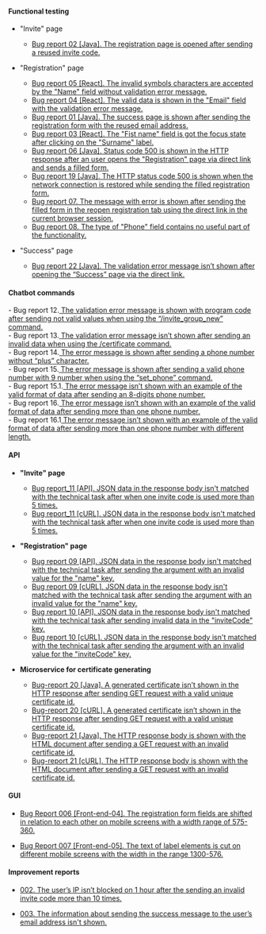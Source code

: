 
<h4>Functional testing</h4>

- "Invite" page<br>
	- <a href="https://docs.google.com/spreadsheets/d/1Fn7lGfk7Sxg4w7P8sfubcdUS0Z6yhLiAXcfR8-r9ZE4/edit#gid=0">Bug report 02 [Java]. The registration page is opened after sending a reused invite code.</a><br> 

- "Registration" page<br>
	- <a href="https://docs.google.com/spreadsheets/d/1tNagMIF4eYjgD_BL5_GjFs7X_ddDJYSbpO9NZRbFwHs/edit?usp=drive_link">Bug report 05 [React]. The invalid symbols characters are accepted by the "Name" field without validation error message.</a><br>
	- <a href="https://docs.google.com/spreadsheets/d/1N_7oR7md5W4-cm_o_eM-f7l1znAkgDw-XhvdIkCfEE0/edit#gid=0">Bug report 04 [React]. The valid data is shown in the "Email" field with the validation error  message.</a><br>
	- <a href="https://docs.google.com/spreadsheets/d/1RLyIneYOWRytbx3LyRzOx9SPPTmG_Q41-LPbeXGAhew/edit?usp=drive_link">Bug report 01 [Java]. The success page is shown after sending the registration form with the reused email address.</a><br>
	- <a href="https://docs.google.com/spreadsheets/d/1K18xAxBUOHqcjI4q2lWE5ApOid_nMb4KOtb_z22IVS0/edit?usp=drive_link">Bug report 03 [React]. The "Fist name" field is got the focus state after clicking on the "Surname" label. </a><br>
	- <a href="https://docs.google.com/spreadsheets/d/1sy6AL5y9ZPWKtJcPjjswvDlVx9A9lDhHIhjAnWqeZGI/edit#gid=0">Bug report 06 [Java]. Status code 500 is shown in the HTTP response after an user opens the "Registration" page via direct link and sends a filled form. </a><br>
 	- <a href="https://docs.google.com/spreadsheets/d/1faetb7STSzvGPd4tw0xcwHl1DdQNnbaJaeedGQMnYMM/edit?usp=drive_link">Bug report 19 [Java]. The HTTP status code 500 is shown when the network connection is restored while sending the filled registration form.</a><br>
	- <a href="https://docs.google.com/spreadsheets/d/1VvxiQQavbB5r2wOoKRl_oG4M9FaDRDl1uv2zLqfzDy4/edit#gid=0">Bug report 07. The message with error is shown after sending the filled form in the reopen registration tab using the direct link in the current browser session.</a><br>
   	- <a href="https://docs.google.com/spreadsheets/d/13O-Wrk73KeLTE5yEdl677GMIvwOiUI4IHa1bACMiLXQ/edit#gid=0">Bug report 08. The type of "Phone" field contains no useful part of the functionality.</a>

- "Success" page<br>
	- <a href="https://docs.google.com/spreadsheets/d/1lEdpjmBqe1bI956ex78mkJ58upFuzl-j71OrpFXDtts/edit#gid=0">Bug report 22 [Java]. The validation error message isn’t shown after opening the “Success” page via the direct link.</a>

<h4>Chatbot commands</h4>
- Bug report 12.<a href="https://docs.google.com/spreadsheets/d/1uOoqdZPZafw1FRrFuZ5T7Wd3EeA6_8nPSSRIfzM31yk/edit#gid=0"> The validation error message is shown with program code after sending not valid values when using the “/invite_group_new” command.</a><br>
- Bug report 13.<a href="https://docs.google.com/spreadsheets/d/1bXGWtN_nC8rS-nqif5d7xvoF2fzvuHbQT6AbdUL1oWo/edit?usp=drive_link"> The validation error message isn’t shown after sending an invalid data when using the /certificate command.</a><br>
- Bug report 14.<a href="https://docs.google.com/spreadsheets/d/1-PsMUQ-eoBH3yQ_-2lPkC6U99ULIt5nGg-VgJOunlzc/edit?usp=drive_link"> The error message is shown after sending a phone number without “plus” character.</a><br>
- Bug report 15.<a href="https://docs.google.com/spreadsheets/d/1LWxdabb_98eGmV4hBbAjI-q84lk4ksIeNQY5U4NrtlU/edit#gid=0"> The error message is shown after sending a valid phone number with 9 number when using the “set_phone” command.</a><br>
- Bug report 15.1.<a href="https://docs.google.com/spreadsheets/d/1KDmJS8DEpiPMvcadH69OBqGh5TLdhZdceNJXT9O6nr4/edit#gid=0"> The error message isn’t shown with an example of the valid format of data after sending an 8-digits phone number.</a><br>
- Bug report 16.<a href="https://docs.google.com/spreadsheets/d/18BM_tOISc-QJPvabkgWjbfXBxhfvuxom9OhnQs_52oE/edit#gid=0"> The error message isn’t shown with an example of the valid format of data after sending more than one phone number.</a><br>
- Bug report 16.1<a href="https://docs.google.com/spreadsheets/d/1pkZ4mRKTQcyhCtZA4XyRZunuFaav7PJrlcMguUsSp8w/edit#gid=0"> The error message isn’t shown with an example of the valid format of data after sending more than one phone number with different length.</a><br>

<h4>API</h4>

- <b>"Invite" page</b><br>
	- <a href="https://docs.google.com/spreadsheets/d/1GUh7iq5HOQi4Y1UEAvH2Tiz7EjniMKI_TgmAdWLBZxA/edit#gid=0">Bug report_11 [API]. JSON data in the response body isn't matched with the technical task after when one invite code is used more than 5 times.</a>
	- <a href="https://docs.google.com/spreadsheets/d/1ykNVeGb1033v3MB0KTcfaHVsQG9rKww6i3kR4MmLtiU/edit#gid=0">Bug report_11 [cURL]. JSON data in the response body isn't matched with the technical task after when one invite code is used more than 5 times.</a>

- <b>"Registration" page</b><br>
	- <a href="https://docs.google.com/spreadsheets/d/1yyTTQz5-Sj18Bj5u6iT-W3JxO7q80B_doJE2B71GNdA/edit#gid=0">Bug report 09 [API]. JSON data in the response body isn't matched with the technical task after sending the argument with an invalid value for the "name" key.</a>
	- <a href="https://docs.google.com/spreadsheets/d/1Op9simmZOpO94Q1hzNhHiwZltUIoAVptokHhobO7dJQ/edit#gid=0">Bug report 09 [cURL]. JSON data in the response body isn't matched with the technical task after sending the argument with an invalid value for the "name" key.</a>
	- <a href="https://docs.google.com/spreadsheets/d/1naco2jsyGZx9750tzzymmdFa2raWN0kwfsmNIvClzOY/edit#gid=0">Bug report 10 [API]. JSON data in the response body isn't matched with the technical task after sending invalid data in the "inviteCode" key.</a>
 	- <a href="https://docs.google.com/spreadsheets/d/141pa54rj37QGMvB7XWAs5eqich42nNuazcUViVFIrVQ/edit#gid=0">Bug report 10 [cURL]. JSON data in the response body isn't matched with the technical task after sending the argument with an invalid value for the "inviteCode" key.</a>

- <b>Microservice for certificate generating</b><br>
	- <a href="https://docs.google.com/spreadsheets/d/1C4FoBuFj0OiFzjXCQnl48n4spWaAUs-50GRkPI4_UoY/edit#gid=0">Bug-report 20 [Java]. A generated certificate isn’t shown in the HTTP response after sending GET request with a valid unique certificate id.</a><br>
	- <a href="https://docs.google.com/spreadsheets/d/1P_vW4PFKdfYa5jMmCwbNwuSE7tOH13RZ6ep8YE1Y7-A/edit#gid=0">Bug-report 20 [cURL]. A generated certificate isn’t shown in the HTTP response after sending GET request with a valid unique certificate id.</a><br>
	- <a href="https://docs.google.com/spreadsheets/d/1D9nFj9Bki4WfvQsgVI_JmcvAiwqfhOz2_iEQ4J2kObU/edit#gid=0">Bug-report 21 [Java]. The HTTP response body is shown with the HTML document after sending a GET request with an invalid certificate id.</a><br>
	- <a href="https://docs.google.com/spreadsheets/d/1Oq_qTR5i6T88uVmPLlQ2v0oDIuoPrUn0SyGr_Nn-_wI/edit#gid=0">Bug-report 21 [cURL]. The HTTP response body is shown with the HTML document after sending a GET request with an invalid certificate id.</a><br>

<h4>GUI</h4>

- <a href="https://docs.google.com/spreadsheets/d/12KEEJFddZtl741j8TxCts92ghMKKscoNiEowJAWGCqc/edit?usp=drive_link">Bug Report 006 [Front-end-04]. The registration form fields are shifted in relation to each other on mobile screens with a width range of 575-360.</a>

- <a href="https://docs.google.com/spreadsheets/d/1L49IR-pGNUU1iiRUX3gF39JA6HDmMazQv_KX39uTFUw/edit?usp=drive_link">Bug Report 007 [Front-end-05]. The text of label elements is cut on different mobile screens with the width in the range 1300-576.</a>


<h4>Improvement reports</h4>

- <a href="https://docs.google.com/spreadsheets/d/1ZQHbYzH-a9EcmMUyRbbV89DUgfnDwnxJpU0L1RcrZ3E/edit#gid=0">002. The user’s IP isn’t blocked on 1 hour after the sending an invalid invite code more than 10 times.</a><br>

- <a href="https://docs.google.com/spreadsheets/d/1EPhn7gw947D7yXp0c8SdPrJ-a8gHZOVhVgMhAMjoi0o/edit#gid=0">003. The information about sending the success message to the user’s email address isn't shown.</a><br>




